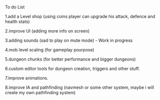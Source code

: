 To do List

1.add a Level shop (using coins player can upgrade his attack, defence and health stats)

2.improve UI (adding more info on screen)

3.adding sounds (sad to play on mute mode) - Work in progress

4.mob level scaling (for gameplay pourpose)

5.dungeon chunks (for better performance and bigger dungeons)

6.custom editor tools for dungeon creation, triggers and other stuff.

7.improve animations.

8.improve IA and pathfinding (navmesh or some other system, maybe i will create my own pathfinding system)

